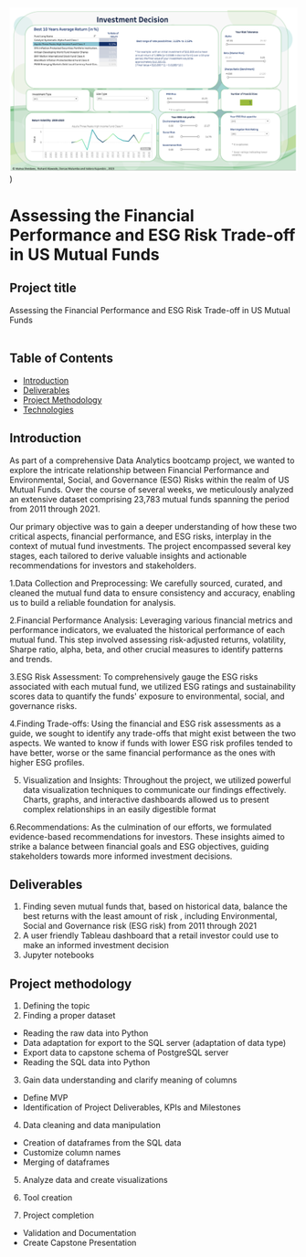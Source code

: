 


<img src="https://github.com/Neuefische-ESG-Capstone/Project-description/blob/main/Dashboard_Tableau_Picture.png?raw=True&s=20" width="600">)

# Assessing the Financial Performance and ESG Risk Trade-off in US Mutual Funds

## Project title
 Assessing the Financial Performance and ESG Risk Trade-off in US Mutual Funds
<br></br>

## Table of Contents
* [Introduction](#introduction)
* [Deliverables](#deliverberals)
* [Project Methodology](#project-methodology)
* [Technologies](#technologies)
  
## Introduction

As part of a comprehensive Data Analytics bootcamp project, we wanted to explore the intricate relationship between Financial Performance and Environmental, Social, and Governance (ESG) Risks within the realm of US Mutual Funds. Over the course of several weeks, we meticulously analyzed an extensive dataset comprising 23,783 mutual funds spanning the period from 2011 through 2021.

Our primary objective was to gain a deeper understanding of how these two critical aspects, financial performance, and ESG risks, interplay in the context of mutual fund investments. The project encompassed several key stages, each tailored to derive valuable insights and actionable recommendations for investors and stakeholders.

1.Data Collection and Preprocessing: We carefully sourced, curated, and cleaned the mutual fund data to ensure consistency and accuracy, enabling us to build a reliable foundation for analysis.

2.Financial Performance Analysis: Leveraging various financial metrics and performance indicators, we evaluated the historical performance of each mutual fund. This step involved assessing risk-adjusted returns, volatility, Sharpe ratio, alpha, beta, and other crucial measures to identify patterns and trends.

3.ESG Risk Assessment: To comprehensively gauge the ESG risks associated with each mutual fund, we utilized ESG ratings and sustainability scores data to quantify the funds' exposure to environmental, social, and governance risks.

4.Finding Trade-offs: Using the financial and ESG risk assessments as a guide, we sought to identify any trade-offs that might exist between the two aspects. We wanted to know if funds with lower ESG risk profiles tended to have better, worse or the same financial performance as the ones with higher ESG profiles.

5. Visualization and Insights: Throughout the project, we utilized powerful data visualization techniques to communicate our findings effectively. Charts, graphs, and interactive dashboards allowed us to present complex relationships in an easily digestible format 

6.Recommendations: As the culmination of our efforts, we formulated evidence-based recommendations for investors. These insights aimed to strike a balance between financial goals and ESG objectives, guiding stakeholders towards more informed investment decisions.


## Deliverables
1. Finding seven mutual funds that, based on historical data, balance the best returns with the least amount of risk , including Environmental, Social and Governance risk (ESG risk) from 2011 through 2021
2. A user friendly Tableau dashboard that a retail investor could use to make an informed investment decision
3. Jupyter notebooks

## Project methodology


1. Defining the topic
2. Finding a proper dataset 
- Reading the raw data into Python
- Data adaptation for export to the SQL server (adaptation of data type)
- Export data to capstone schema of PostgreSQL server
- Reading the SQL data into Python
3. Gain data understanding and clarify meaning of columns
- Define MVP
- Identification of Project Deliverables, KPIs and Milestones
4. Data cleaning and data manipulation
- Creation of dataframes from the SQL data
- Customize column names
- Merging of dataframes 
5. Analyze data and create visualizations

6. Tool creation

7. Project completion
- Validation and Documentation
- Create Capstone Presentation
